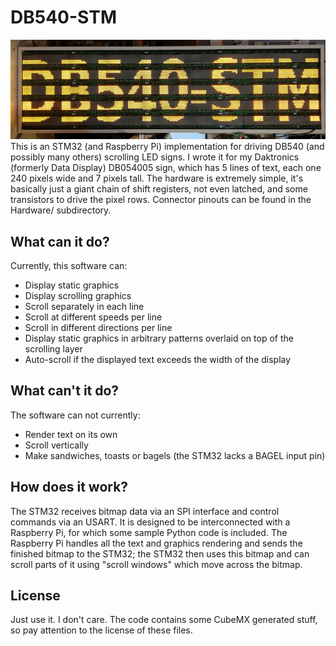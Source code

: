 # DB540-STM
![A picture of the display that this is about displaying the text DB540-STM in large lettering, spanning all five lines.](/Images/IMG_20181003_220326.jpg?raw=true)
This is an STM32 (and Raspberry Pi) implementation for driving DB540 (and possibly many others) scrolling LED signs.
I wrote it for my Daktronics (formerly Data Display) DB054005 sign, which has 5 lines of text, each one 240 pixels wide and 7 pixels tall. The hardware is extremely simple, it's basically just a giant chain of shift registers, not even latched, and some transistors to drive the pixel rows. Connector pinouts can be found in the Hardware/ subdirectory.

## What can it do?
Currently, this software can:

* Display static graphics
* Display scrolling graphics
* Scroll separately in each line
* Scroll at different speeds per line
* Scroll in different directions per line
* Display static graphics in arbitrary patterns overlaid on top of the scrolling layer
* Auto-scroll if the displayed text exceeds the width of the display

## What can't it do?
The software can not currently:

* Render text on its own
* Scroll vertically
* Make sandwiches, toasts or bagels (the STM32 lacks a BAGEL input pin)

## How does it work?
The STM32 receives bitmap data via an SPI interface and control commands via an USART. It is designed to be interconnected with a Raspberry Pi, for which some sample Python code is included. The Raspberry Pi handles all the text and graphics rendering and sends the finished bitmap to the STM32; the STM32 then uses this bitmap and can scroll parts of it using "scroll windows" which move across the bitmap.
## License
Just use it. I don't care. The code contains some CubeMX generated stuff, so pay attention to the license of these files.